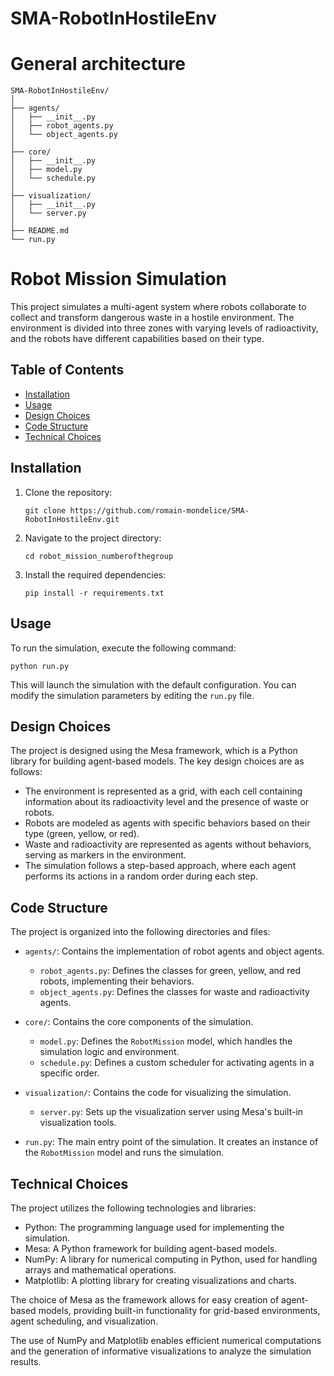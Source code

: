 # SMA-RobotInHostileEnv

# General architecture

```
SMA-RobotInHostileEnv/
│
├── agents/
│   ├── __init__.py
│   ├── robot_agents.py
│   └── object_agents.py
│
├── core/
│   ├── __init__.py
│   ├── model.py
│   └── schedule.py
│
├── visualization/
│   ├── __init__.py
│   └── server.py
│
├── README.md
└── run.py
```

# Robot Mission Simulation

This project simulates a multi-agent system where robots collaborate to collect and transform dangerous waste in a hostile environment. The environment is divided into three zones with varying levels of radioactivity, and the robots have different capabilities based on their type.

## Table of Contents

- [Installation](#installation)
- [Usage](#usage)
- [Design Choices](#design-choices)
- [Code Structure](#code-structure)
- [Technical Choices](#technical-choices)

## Installation

1. Clone the repository:
   ```
   git clone https://github.com/romain-mondelice/SMA-RobotInHostileEnv.git
   ```

2. Navigate to the project directory:
   ```
   cd robot_mission_numberofthegroup
   ```

3. Install the required dependencies:
   ```
   pip install -r requirements.txt
   ```

## Usage

To run the simulation, execute the following command:
```
python run.py
```

This will launch the simulation with the default configuration. You can modify the simulation parameters by editing the `run.py` file.

## Design Choices

The project is designed using the Mesa framework, which is a Python library for building agent-based models. The key design choices are as follows:

- The environment is represented as a grid, with each cell containing information about its radioactivity level and the presence of waste or robots.
- Robots are modeled as agents with specific behaviors based on their type (green, yellow, or red).
- Waste and radioactivity are represented as agents without behaviors, serving as markers in the environment.
- The simulation follows a step-based approach, where each agent performs its actions in a random order during each step.

## Code Structure

The project is organized into the following directories and files:

- `agents/`: Contains the implementation of robot agents and object agents.
  - `robot_agents.py`: Defines the classes for green, yellow, and red robots, implementing their behaviors.
  - `object_agents.py`: Defines the classes for waste and radioactivity agents.

- `core/`: Contains the core components of the simulation.
  - `model.py`: Defines the `RobotMission` model, which handles the simulation logic and environment.
  - `schedule.py`: Defines a custom scheduler for activating agents in a specific order.

- `visualization/`: Contains the code for visualizing the simulation.
  - `server.py`: Sets up the visualization server using Mesa's built-in visualization tools.

- `run.py`: The main entry point of the simulation. It creates an instance of the `RobotMission` model and runs the simulation.

## Technical Choices

The project utilizes the following technologies and libraries:

- Python: The programming language used for implementing the simulation.
- Mesa: A Python framework for building agent-based models.
- NumPy: A library for numerical computing in Python, used for handling arrays and mathematical operations.
- Matplotlib: A plotting library for creating visualizations and charts.

The choice of Mesa as the framework allows for easy creation of agent-based models, providing built-in functionality for grid-based environments, agent scheduling, and visualization.

The use of NumPy and Matplotlib enables efficient numerical computations and the generation of informative visualizations to analyze the simulation results.